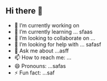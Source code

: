 ## Hi there 👋

- 🔭 I’m currently working on 
- 🌱 I’m currently learning ... sfaas
- 👯 I’m looking to collaborate on ...
- 🤔 I’m looking for help with ... safasf
- 💬 Ask me about ...asff
- 📫 How to reach me: ...
- 😄 Pronouns: ...safas 
- ⚡ Fun fact: ...saf

